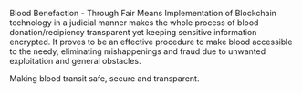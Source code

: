 Blood Benefaction - Through Fair Means
Implementation of Blockchain technology in a judicial manner makes the whole process of blood donation/recipiency transparent yet keeping sensitive information encrypted. It proves to be an effective procedure to make blood accessible to the needy, eliminating mishappenings and fraud due to unwanted exploitation and general obstacles.

Making blood transit safe, secure and transparent.
